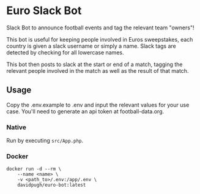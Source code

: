 # Euro Slack Bot

Slack Bot to announce football events and tag the relevant team "owners"!

This bot is useful for keeping people involved in Euros sweepstakes, each country is given a slack username or simply a name. Slack tags are detected by checking for all lowercase names.

This bot then posts to slack at the start or end of a match, tagging the relevant people involved in the match as well as the result of that match.

## Usage

Copy the .env.example to .env and input the relevant values for your use case. You'll need to generate an api token at football-data.org.

### Native

Run by executing `src/App.php`.

### Docker

```
docker run -d --rm \
    --name <name> \
    -v <path_to>/.env:/app/.env \
    davidpugh/euro-bot:latest
```
